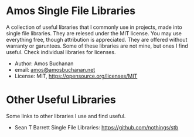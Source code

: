 # Amos Single File Libraries

A collection of useful libraries that I commonly use in projects, made into single file libraries. They are relesed under the MIT license. You may use everything free, though attribution is appreciated. They are offered without warranty or garuntees. Some of these libraries are not mine, but ones I find useful. Check individual libraries for licenses.

* Author: Amos Buchanan
* email: amos@amosbuchanan.net
* License: MIT, https://opensource.org/licenses/MIT

# Other Useful Libraries
Some links to other libraries I use and find useful.

* Sean T Barrett Single File Libraries: https://github.com/nothings/stb